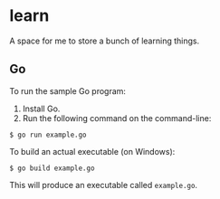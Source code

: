 # learn

A space for me to store a bunch of learning things. 

## Go

To run the sample Go program: 

1. Install Go. 
2. Run the following command on the command-line: 
```
$ go run example.go
```

To build an actual executable (on Windows): 
```
$ go build example.go
```

This will produce an executable called `example.go`. 

